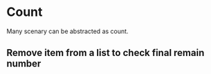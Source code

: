 # Count
Many scenary can be abstracted as count.
## Remove item from a list to check final remain number
